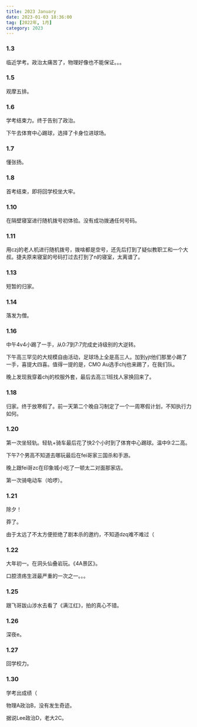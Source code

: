 ```yaml
---
title: 2023 January
date: 2023-01-03 18:36:00
tag: [2022年, 1月]
category: 2023
---
```


### 1.3

临近学考。政治太痛苦了，物理好像也不能保证。。。

### 1.5

观摩五排。

### 1.6

学考结束力。终于告别了政治。

下午去体育中心踢球，选择了卡身位进球场。

### 1.7

懂张扬。

### 1.8

首考结束，即将回学校坐大牢。

### 1.10

在隔壁寝室进行随机拨号初体验。没有成功拨通任何号码。

### 1.11

用czj的老人机进行随机拨号，拨啥都是空号，还先后打到了疑似教职工和一个大叔。捷夫原来寝室的号码打过去打到了n的寝室，太离谱了。

### 1.13

短暂的归家。

### 1.14

落发为僧。

### 1.16

中午4v4小踢了一手，从0:7到7:7完成史诗级别的大逆转。

下午高三罕见的大规模自由活动，足球场上全是高三人。加到yjt他们那里小踢了一手，喜提大四喜。值得一提的是，CMO Au选手chj也来踢了，在我们队。

晚上发现我穿着chj的校服外套，最后去高三1班找人家换回来了。

### 1.18

归家。终于放寒假了。前一天第二个晚自习制定了一个一周寒假计划，不知执行力如何。

### 1.20

第一次坐轻轨。轻轨+骑车最后花了快2个小时到了体育中心踢球。温中9:2二高。

下午7个男高不知道去哪玩最后在fei哥家三国杀和手游。

晚上跟fei哥zc在印象城小吃了一顿太二对面那家店。

第一次骑电动车（哈啰）。

### 1.21

除夕！

莽了。

由于太远了不太方便拒绝了剧本杀的邀约，不知道dzq难不难过（

### 1.22

大年初一。在洞头仙叠岩玩。《4A景区》。

口腔溃疡生涯最严重的一次之一。。。

### 1.25

跟飞哥跋山涉水去看了《满江红》，拍的真心不错。

### 1.26

深夜e。

### 1.27

回学校力。

### 1.30

学考出成绩（

物理A政治B，没有发生奇迹。

据说Lee政治D，老大2C。
